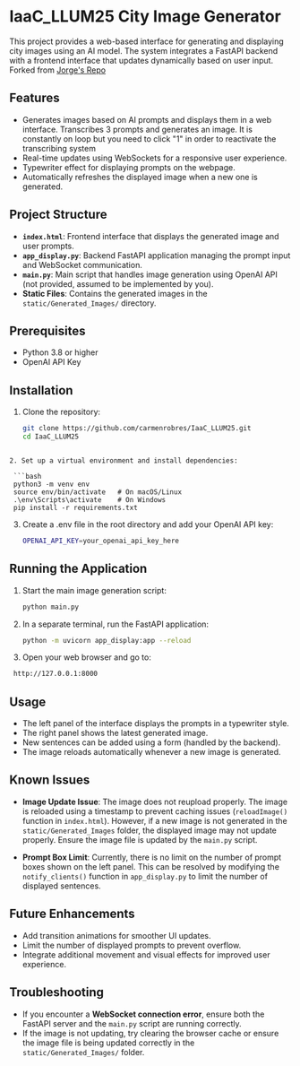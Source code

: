 # IaaC_LLUM25 City Image Generator

This project provides a web-based interface for generating and displaying city images using an AI model. The system integrates a FastAPI backend with a frontend interface that updates dynamically based on user input.
Forked from [Jorge's Repo](https://github.com/jmuozan/IaaC_LLUM25)
## Features
- Generates images based on AI prompts and displays them in a web interface. Transcribes 3 prompts and generates an image. It is constantly on loop but you need to click "1" in order to reactivate the transcribing system
- Real-time updates using WebSockets for a responsive user experience.
- Typewriter effect for displaying prompts on the webpage.
- Automatically refreshes the displayed image when a new one is generated.

## Project Structure
- **`index.html`**: Frontend interface that displays the generated image and user prompts.
- **`app_display.py`**: Backend FastAPI application managing the prompt input and WebSocket communication.
- **`main.py`**: Main script that handles image generation using OpenAI API (not provided, assumed to be implemented by you).
- **Static Files**: Contains the generated images in the `static/Generated_Images/` directory.

## Prerequisites
- Python 3.8 or higher
- OpenAI API Key

## Installation
1. Clone the repository:
   ```bash
   git clone https://github.com/carmenrobres/IaaC_LLUM25.git
   cd IaaC_LLUM25
  ```

2. Set up a virtual environment and install dependencies:

   ```bash
   python3 -m venv env
   source env/bin/activate   # On macOS/Linux
   .\env\Scripts\activate    # On Windows
   pip install -r requirements.txt
   ```
3. Create a .env file in the root directory and add your OpenAI API key:
   ```bash
   OPENAI_API_KEY=your_openai_api_key_here
   ```

## Running the Application
1. Start the main image generation script:
   ```bash
   python main.py
   ```
2. In a separate terminal, run the FastAPI application:
   ```bash
   python -m uvicorn app_display:app --reload
   ```
3. Open your web browser and go to:
  ```bash
   http://127.0.0.1:8000
  ```
## Usage
- The left panel of the interface displays the prompts in a typewriter style.
- The right panel shows the latest generated image.
- New sentences can be added using a form (handled by the backend).
- The image reloads automatically whenever a new image is generated.

## Known Issues

- **Image Update Issue**: The image does not reupload properly. The image is reloaded using a timestamp to prevent caching issues (`reloadImage()` function in `index.html`). However, if a new image is not generated in the `static/Generated_Images` folder, the displayed image may not update properly. Ensure the image file is updated by the `main.py` script.

- **Prompt Box Limit**: Currently, there is no limit on the number of prompt boxes shown on the left panel. This can be resolved by modifying the `notify_clients()` function in `app_display.py` to limit the number of displayed sentences.

## Future Enhancements

- Add transition animations for smoother UI updates.
- Limit the number of displayed prompts to prevent overflow.
- Integrate additional movement and visual effects for improved user experience.

## Troubleshooting

- If you encounter a **WebSocket connection error**, ensure both the FastAPI server and the `main.py` script are running correctly.
- If the image is not updating, try clearing the browser cache or ensure the image file is being updated correctly in the `static/Generated_Images/` folder.
